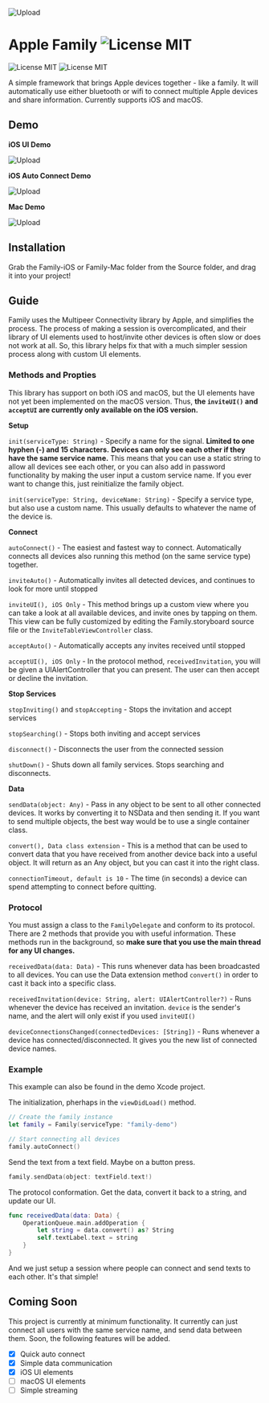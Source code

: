  ![Upload](Images/Banner.gif)
# Apple Family ![License MIT](https://img.shields.io/badge/platform-iOS+macOS-677cf4.svg)
![License MIT](https://img.shields.io/badge/license-MIT-blue.svg)
![License MIT](https://img.shields.io/badge/build-passing-brightgreen.svg)

A simple framework that brings Apple devices together - like a family. It will automatically use either bluetooth or wifi to connect multiple Apple devices and share information. Currently supports iOS and macOS.

## Demo

**iOS UI Demo**

![Upload](Images/demo/uidemo.gif)

**iOS Auto Connect Demo**

![Upload](Images/demo/autodemo.gif)

**Mac Demo**

![Upload](Images/demo/macdemo.gif)

## Installation

Grab the Family-iOS or Family-Mac folder from the Source folder, and drag it into your project!

## Guide

Family uses the Multipeer Connectivity library by Apple, and simplifies the process. The process of making a session is overcomplicated, and their library of UI elements used to host/invite other devices is often slow or does not work at all. So, this library helps fix that with a much simpler session process along with custom UI elements.

### Methods and Propties

  This library has support on both iOS and macOS, but the UI elements have not yet been implemented on the macOS version. Thus, **the `inviteUI()` and `acceptUI` are currently only available on the iOS version.**

**Setup**

`init(serviceType: String)` - Specify a name for the signal.
**Limited to one hyphen (-) and 15 characters.**
**Devices can only see each other if they have the same service name.** This means that you can use a static string to allow all devices see each other, or you can also add in password functionality by making the user input a custom service name. If you ever want to change this, just reinitialize the family object.

`init(serviceType: String, deviceName: String)` - Specify a service type, but also use a custom name. This usually defaults to whatever the name of the device is.

**Connect**

`autoConnect()` - The easiest and fastest way to connect. Automatically connects all devices also running this method (on the same service type) together.

`inviteAuto()` - Automatically invites all detected devices, and continues to look for more until stopped

`inviteUI(), iOS Only` - This method brings up a custom view where you can take a look at all available devices, and invite ones by tapping on them. This view can be fully customized by editing the Family.storyboard source file or the `InviteTableViewController` class.

`acceptAuto()` - Automatically accepts any invites received until stopped

`acceptUI(), iOS Only` - In the protocol method, `receivedInvitation`, you will be given a UIAlertController that you can present. The user can then accept or decline the invitation.

**Stop Services**

`stopInviting()` and `stopAccepting` - Stops the invitation and accept services

`stopSearching()` - Stops both inviting and accept services

`disconnect()` - Disconnects the user from the connected session

`shutDown()` - Shuts down all family services. Stops searching and disconnects.

**Data**

`sendData(object: Any)` - Pass in any object to be sent to all other connected devices. It works by converting it to NSData and then sending it. If you want to send multiple objects, the best way would be to use a single container class.

`convert(), Data class extension` - This is a method that can be used to convert data that you have received from another device back into a useful object. It will return as an Any object, but you can cast it into the right class.

`connectionTimeout, default is 10` - The time (in seconds) a device can spend attempting to connect before quitting.


### Protocol
You must assign a class to the `FamilyDelegate` and conform to its protocol. There are 2 methods that provide you with useful information. These methods run in the background, so **make sure that you use the main thread for any UI changes.**

`receivedData(data: Data)` - This runs whenever data has been broadcasted to all devices. You can use the Data extension method `convert()` in order to cast it back into a specific class.

`receivedInvitation(device: String, alert: UIAlertController?)` - Runs whenever the device has received an invitation. `device` is the sender's name, and the alert will only exist if you used `inviteUI()`

`deviceConnectionsChanged(connectedDevices: [String])` - Runs whenever a device has connected/disconnected. It gives you the new list of connected device names.

### Example

This example can also be found in the demo Xcode project. 

The initialization, pherhaps in the `viewDidLoad()` method.

```swift
// Create the family instance
let family = Family(serviceType: "family-demo")

// Start connecting all devices
family.autoConnect()
```

Send the text from a text field. Maybe on a button press.

```swift
family.sendData(object: textField.text!)
```

The protocol conformation. Get the data, convert it back to a string, and update our UI.

```swift
func receivedData(data: Data) {
    OperationQueue.main.addOperation {
        let string = data.convert() as? String
        self.textLabel.text = string
    }
}
```

And we just setup a session where people can connect and send texts to each other. It's that simple!

## Coming Soon

This project is currently at minimum functionality. It currently can just connect all users with the same service name, and send data between them. Soon, the following features will be added.

- [x] Quick auto connect
- [x] Simple data communication
- [x] iOS UI elements
- [ ] macOS UI elements
- [ ] Simple streaming